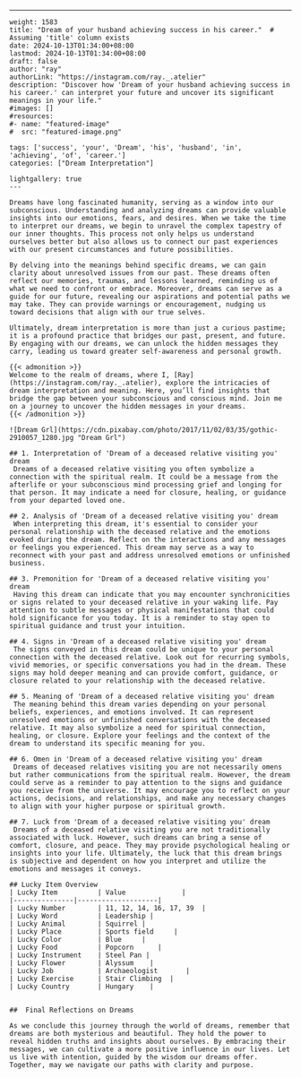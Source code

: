 ---
    weight: 1583
    title: "Dream of your husband achieving success in his career."  # Assuming 'title' column exists
    date: 2024-10-13T01:34:00+08:00
    lastmod: 2024-10-13T01:34:00+08:00
    draft: false
    author: "ray"
    authorLink: "https://instagram.com/ray._.atelier"
    description: "Discover how 'Dream of your husband achieving success in his career.' can interpret your future and uncover its significant meanings in your life."
    #images: []
    #resources:
    #- name: "featured-image"
    #  src: "featured-image.png"
    
    tags: ['success', 'your', 'Dream', 'his', 'husband', 'in', 'achieving', 'of', 'career.']
    categories: ["Dream Interpretation"]
    
    lightgallery: true
    ---
    
    Dreams have long fascinated humanity, serving as a window into our subconscious. Understanding and analyzing dreams can provide valuable insights into our emotions, fears, and desires. When we take the time to interpret our dreams, we begin to unravel the complex tapestry of our inner thoughts. This process not only helps us understand ourselves better but also allows us to connect our past experiences with our present circumstances and future possibilities.
    
    By delving into the meanings behind specific dreams, we can gain clarity about unresolved issues from our past. These dreams often reflect our memories, traumas, and lessons learned, reminding us of what we need to confront or embrace. Moreover, dreams can serve as a guide for our future, revealing our aspirations and potential paths we may take. They can provide warnings or encouragement, nudging us toward decisions that align with our true selves.
    
    Ultimately, dream interpretation is more than just a curious pastime; it is a profound practice that bridges our past, present, and future. By engaging with our dreams, we can unlock the hidden messages they carry, leading us toward greater self-awareness and personal growth.
    
    {{< admonition >}}
    Welcome to the realm of dreams, where I, [Ray](https://instagram.com/ray._.atelier), explore the intricacies of dream interpretation and meaning. Here, you’ll find insights that bridge the gap between your subconscious and conscious mind. Join me on a journey to uncover the hidden messages in your dreams.
    {{< /admonition >}}
    
    ![Dream Grl](https://cdn.pixabay.com/photo/2017/11/02/03/35/gothic-2910057_1280.jpg "Dream Grl")
    
    ## 1. Interpretation of 'Dream of a deceased relative visiting you' dream
     Dreams of a deceased relative visiting you often symbolize a connection with the spiritual realm. It could be a message from the afterlife or your subconscious mind processing grief and longing for that person. It may indicate a need for closure, healing, or guidance from your departed loved one.
    
    ## 2. Analysis of 'Dream of a deceased relative visiting you' dream
     When interpreting this dream, it's essential to consider your personal relationship with the deceased relative and the emotions evoked during the dream. Reflect on the interactions and any messages or feelings you experienced. This dream may serve as a way to reconnect with your past and address unresolved emotions or unfinished business.
    
    ## 3. Premonition for 'Dream of a deceased relative visiting you' dream
     Having this dream can indicate that you may encounter synchronicities or signs related to your deceased relative in your waking life. Pay attention to subtle messages or physical manifestations that could hold significance for you today. It is a reminder to stay open to spiritual guidance and trust your intuition.
    
    ## 4. Signs in 'Dream of a deceased relative visiting you' dream
     The signs conveyed in this dream could be unique to your personal connection with the deceased relative. Look out for recurring symbols, vivid memories, or specific conversations you had in the dream. These signs may hold deeper meaning and can provide comfort, guidance, or closure related to your relationship with the deceased relative.
    
    ## 5. Meaning of 'Dream of a deceased relative visiting you' dream
     The meaning behind this dream varies depending on your personal beliefs, experiences, and emotions involved. It can represent unresolved emotions or unfinished conversations with the deceased relative. It may also symbolize a need for spiritual connection, healing, or closure. Explore your feelings and the context of the dream to understand its specific meaning for you.
    
    ## 6. Omen in 'Dream of a deceased relative visiting you' dream
     Dreams of deceased relatives visiting you are not necessarily omens but rather communications from the spiritual realm. However, the dream could serve as a reminder to pay attention to the signs and guidance you receive from the universe. It may encourage you to reflect on your actions, decisions, and relationships, and make any necessary changes to align with your higher purpose or spiritual growth.
    
    ## 7. Luck from 'Dream of a deceased relative visiting you' dream
     Dreams of a deceased relative visiting you are not traditionally associated with luck. However, such dreams can bring a sense of comfort, closure, and peace. They may provide psychological healing or insights into your life. Ultimately, the luck that this dream brings is subjective and dependent on how you interpret and utilize the emotions and messages it conveys.
    
    ## Lucky Item Overview
    | Lucky Item          | Value              |
    |---------------|--------------------|
    | Lucky Number        | 11, 12, 14, 16, 17, 39  |
    | Lucky Word          | Leadership |
    | Lucky Animal        | Squirrel |
    | Lucky Place         | Sports field     |
    | Lucky Color         | Blue     |
    | Lucky Food          | Popcorn      |
    | Lucky Instrument    | Steel Pan |
    | Lucky Flower        | Alyssum    |
    | Lucky Job           | Archaeologist       |
    | Lucky Exercise      | Stair Climbing  |
    | Lucky Country       | Hungary    |
    
    
    ##  Final Reflections on Dreams
    
    As we conclude this journey through the world of dreams, remember that dreams are both mysterious and beautiful. They hold the power to reveal hidden truths and insights about ourselves. By embracing their messages, we can cultivate a more positive influence in our lives. Let us live with intention, guided by the wisdom our dreams offer. Together, may we navigate our paths with clarity and purpose.
    